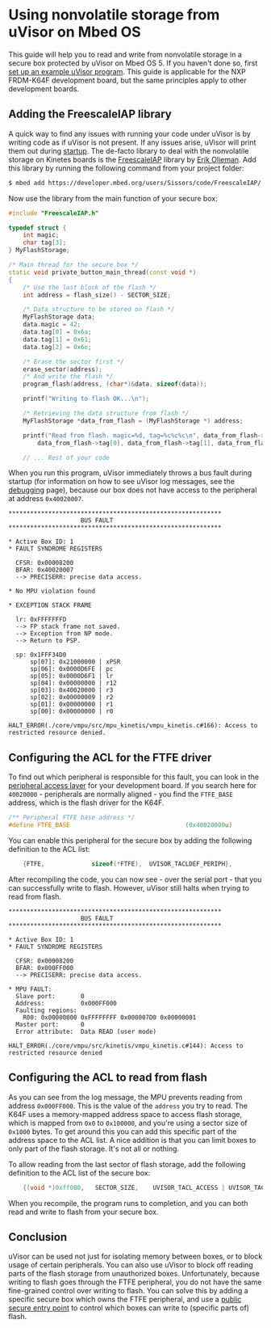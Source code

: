# Using nonvolatile storage from uVisor on Mbed OS

This guide will help you to read and write from nonvolatile storage in a secure box protected by uVisor on Mbed OS 5. If you haven't done so, first [set up an example uVisor program](../QUICKSTART.md). This guide is applicable for the NXP FRDM-K64F development board, but the same principles apply to other development boards.

## Adding the FreescaleIAP library

A quick way to find any issues with running your code under uVisor is by writing code as if uVisor is not present. If any issues arise, uVisor will print them out during [startup](../DEBUGGING.md). The de-facto library to deal with the nonvolatile storage on Kinetes boards is the [FreescaleIAP](https://developer.mbed.org/users/Sissors/code/FreescaleIAP/) library by [Erik Olieman](https://developer.mbed.org/users/Sissors/). Add this library by running the following command from your project folder:

```bash
$ mbed add https://developer.mbed.org/users/Sissors/code/FreescaleIAP/
```

Now use the library from the main function of your secure box:

```cpp
#include "FreescaleIAP.h"

typedef struct {
    int magic;
    char tag[3];
} MyFlashStorage;

/* Main thread for the secure box */
static void private_button_main_thread(const void *)
{
    /* Use the last block of the flash */
    int address = flash_size() - SECTOR_SIZE;

    /* Data structure to be stored on flash */
    MyFlashStorage data;
    data.magic = 42;
    data.tag[0] = 0x6a;
    data.tag[1] = 0x61;
    data.tag[2] = 0x6e;

    /* Erase the sector first */
    erase_sector(address);
    /* And write the flash */
    program_flash(address, (char*)&data, sizeof(data));

    printf("Writing to flash OK...\n");

    /* Retrieving the data structure from flash */
    MyFlashStorage *data_from_flash = (MyFlashStorage *) address;

    printf("Read from flash. magic=%d, tag=%c%c%c\n", data_from_flash->magic,
        data_from_flash->tag[0], data_from_flash->tag[1], data_from_flash->tag[2]);

    // ... Rest of your code
```

When you run this program, uVisor immediately throws a bus fault during startup (for information on how to see uVisor log messages, see the [debugging](../DEBUGGING.md) page), because our box does not have access to the peripheral at address `0x40020007`.

```
***********************************************************
                    BUS FAULT
***********************************************************

* Active Box ID: 1
* FAULT SYNDROME REGISTERS

  CFSR: 0x00008200
  BFAR: 0x40020007
  --> PRECISERR: precise data access.

* No MPU violation found

* EXCEPTION STACK FRAME

  lr: 0xFFFFFFFD
  --> FP stack frame not saved.
  --> Exception from NP mode.
  --> Return to PSP.

  sp: 0x1FFF34D0
      sp[07]: 0x21000000 | xPSR
      sp[06]: 0x0000D6FE | pc
      sp[05]: 0x0000D6F1 | lr
      sp[04]: 0x00000000 | r12
      sp[03]: 0x40020000 | r3
      sp[02]: 0x00000009 | r2
      sp[01]: 0x00000000 | r1
      sp[00]: 0x00000000 | r0

HALT_ERROR(./core/vmpu/src/mpu_kinetis/vmpu_kinetis.c#166): Access to restricted resource denied.
```

## Configuring the ACL for the FTFE driver

To find out which peripheral is responsible for this fault, you can look in the [peripheral access layer](https://github.com/ARMmbed/mbed-os/blob/e5ba1d2/targets/TARGET_Freescale/TARGET_MCUXpresso_MCUS/TARGET_MCU_K64F/device/MK64F12.h) for your development board. If you search here for `40020000` - peripherals are normally aligned - you find the `FTFE_BASE` address, which is the flash driver for the K64F.

```cpp
/** Peripheral FTFE base address */
#define FTFE_BASE                                (0x40020000u)
```

You can enable this peripheral for the secure box by adding the following definition to the ACL list:

```cpp
    {FTFE,             sizeof(*FTFE),  UVISOR_TACLDEF_PERIPH},
```

After recompiling the code, you can now see - over the serial port - that you can successfully write to flash. However, uVisor still halts when trying to read from flash.

```
***********************************************************
                    BUS FAULT
***********************************************************

* Active Box ID: 1
* FAULT SYNDROME REGISTERS

  CFSR: 0x00008200
  BFAR: 0x000FF000
  --> PRECISERR: precise data access.

* MPU FAULT:
  Slave port:       0
  Address:          0x000FF000
  Faulting regions:
    R00: 0x00000000 0xFFFFFFFF 0x000007D0 0x00000001
  Master port:      0
  Error attribute:  Data READ (user mode)

HALT_ERROR(./core/vmpu/src/kinetis/vmpu_kinetis.c#144): Access to restricted resource denied
```

## Configuring the ACL to read from flash

As you can see from the log message, the MPU prevents reading from address `0x000FF000`. This is the value of the `address` you try to read. The K64F uses a memory-mapped address space to access flash storage, which is mapped from `0x0` to `0x100000`, and you're using a sector size of `0x1000` bytes. To get around this you can add this specific part of the address space to the ACL list. A nice addition is that you can limit boxes to only part of the flash storage. It's not all or nothing.

To allow reading from the last sector of flash storage, add the following definition to the ACL list of the secure box:

```cpp
    {(void *)0xff000,   SECTOR_SIZE,    UVISOR_TACL_ACCESS | UVISOR_TACL_SHARED},
```

When you recompile, the program runs to completion, and you can both read and write to flash from your secure box.

## Conclusion

uVisor can be used not just for isolating memory between boxes, or to block usage of certain peripherals. You can also use uVisor to block off reading parts of the flash storage from unauthorized boxes. Unfortunately, because writing to flash goes through the FTFE peripheral, you do not have the same fine-grained control over writing to flash. You can solve this by adding a specific secure box which owns the FTFE peripheral, and use a [public secure entry point](../QUICKSTART.md#expose-public-secure-entry-points-to-the-secure-box) to control which boxes can write to (specific parts of) flash.
